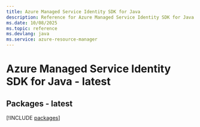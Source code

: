 ```yaml
---
title: Azure Managed Service Identity SDK for Java
description: Reference for Azure Managed Service Identity SDK for Java
ms.date: 10/08/2025
ms.topic: reference
ms.devlang: java
ms.service: azure-resource-manager
---
```

# Azure Managed Service Identity SDK for Java - latest
## Packages - latest
[!INCLUDE [packages](managed-service-identity-index.md)]